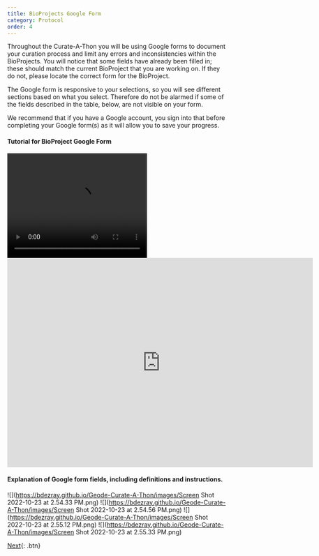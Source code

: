 ```yaml
---
title: BioProjects Google Form
category: Protocol
order: 4
---
```


Throughout the Curate-A-Thon you will be using Google forms to document your curation process and limit any errors and inconsistencies within the BioProjects. You will notice that some fields have already been filled in; these should match the current BioProject that you are working on. If they do not, please locate the correct form for the BioProject.

The Google form is responsive to your selections, so you will see different sections based on what you select. Therefore do not be alarmed if some of the fields described in the table, below, are not visible on your form.

We recommend that if you have a Google account, you sign into that before completing your Google form(s) as it will allow you to save your progress.

#### Tutorial for BioProject Google Form
<video width="320" height="240" controls>
  <source type="video/mp4" src="https://github.com/bdezray/Geode-Curate-A-Thon/blob/main/videos/GEODE_Curate-A-Thon%20_BioProject_Google_Form.mp4">
</video>

<div class="embed-container">
  <iframe
      src="https://psu.mediaspace.kaltura.com/media/GEODE+Curate-A-ThonA+BioProject+Google+Form/1_7ifvwfrr{{ include.id }}"
      width="700"
      height="480"
      frameborder="0"
      allowfullscreen="">
  </iframe>
</div>

#### Explanation of Google form fields, including definitions and instructions.

![](https://bdezray.github.io/Geode-Curate-A-Thon/images/Screen Shot 2022-10-23 at 2.54.33 PM.png)
![](https://bdezray.github.io/Geode-Curate-A-Thon/images/Screen Shot 2022-10-23 at 2.54.56 PM.png)
![](https://bdezray.github.io/Geode-Curate-A-Thon/images/Screen Shot 2022-10-23 at 2.55.12 PM.png)
![](https://bdezray.github.io/Geode-Curate-A-Thon/images/Screen Shot 2022-10-23 at 2.55.33 PM.png)


[Next](https://bdezray.github.io/Geode-Curate-A-Thon/Protocol/Frequently%20Asked%20Questions%20(FAQ)/){: .btn}
